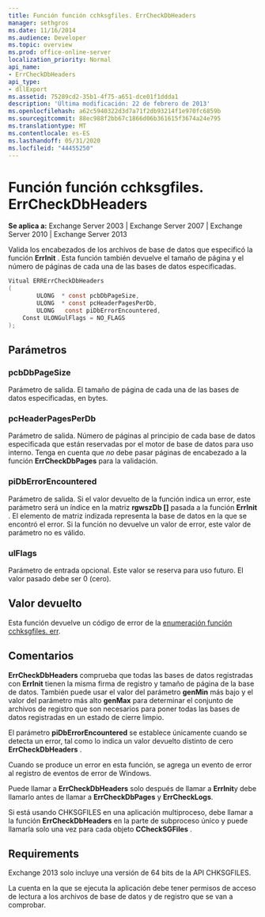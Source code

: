 ```yaml
---
title: Función función cchksgfiles. ErrCheckDbHeaders
manager: sethgros
ms.date: 11/16/2014
ms.audience: Developer
ms.topic: overview
ms.prod: office-online-server
localization_priority: Normal
api_name:
- ErrCheckDbHeaders
api_type:
- dllExport
ms.assetid: 75289cd2-35b1-4f75-a651-dce01f1ddda1
description: 'Última modificación: 22 de febrero de 2013'
ms.openlocfilehash: a62c5940322d3d7a71f2db93214f1e970fc6859b
ms.sourcegitcommit: 88ec988f2bb67c1866d06b361615f3674a24e795
ms.translationtype: MT
ms.contentlocale: es-ES
ms.lasthandoff: 05/31/2020
ms.locfileid: "44455250"
---
```

# <a name="cchksgfileserrcheckdbheaders-function"></a>Función función cchksgfiles. ErrCheckDbHeaders

**Se aplica a:** Exchange Server 2003 | Exchange Server 2007 | Exchange Server 2010 | Exchange Server 2013 
  
Valida los encabezados de los archivos de base de datos que especificó la función **ErrInit** . Esta función también devuelve el tamaño de página y el número de páginas de cada una de las bases de datos especificadas. 
  
```cs
Vitual ERRErrCheckDbHeaders  
(
        ULONG  * const pcbDbPageSize,
        ULONG  * const pcHeaderPagesPerDb,
        ULONG   const piDbErrorEncountered,
    Const ULONGulFlags = NO_FLAGS
);

```

## <a name="parameters"></a>Parámetros

### <a name="pcbdbpagesize"></a>pcbDbPageSize 
  
Parámetro de salida. El tamaño de página de cada una de las bases de datos especificadas, en bytes.
    
### <a name="pcheaderpagesperdb"></a>pcHeaderPagesPerDb 
  
Parámetro de salida. Número de páginas al principio de cada base de datos especificada que están reservadas por el motor de base de datos para uso interno. Tenga en cuenta que *no* debe pasar páginas de encabezado a la función **ErrCheckDbPages** para la validación. 
    
### <a name="pidberrorencountered"></a>piDbErrorEncountered
  
Parámetro de salida. Si el valor devuelto de la función indica un error, este parámetro será un índice en la matriz **rgwszDb []** pasada a la función **ErrInit** . El elemento de matriz indizada representa la base de datos en la que se encontró el error. Si la función no devuelve un valor de error, este valor de parámetro no es válido. 
    
### <a name="ulflags"></a>ulFlags 
  
Parámetro de entrada opcional. Este valor se reserva para uso futuro. El valor pasado debe ser 0 (cero).
    
## <a name="return-value"></a>Valor devuelto

Esta función devuelve un código de error de la [enumeración función cchksgfiles. err](cchksgfiles-err-enumeration.md).
  
## <a name="remarks"></a>Comentarios

**ErrCheckDbHeaders** comprueba que todas las bases de datos registradas con **ErrInit** tienen la misma firma de registro y tamaño de página de la base de datos. También puede usar el valor del parámetro **genMin** más bajo y el valor del parámetro más alto **genMax** para determinar el conjunto de archivos de registro que son necesarios para poner todas las bases de datos registradas en un estado de cierre limpio. 
  
El parámetro **piDbErrorEncountered** se establece únicamente cuando se detecta un error, tal como lo indica un valor devuelto distinto de cero **ErrCheckDbHeaders** . 
  
Cuando se produce un error en esta función, se agrega un evento de error al registro de eventos de error de Windows.
  
Puede llamar a **ErrCheckDbHeaders** solo después de llamar a **ErrInit**y debe llamarlo antes de llamar a **ErrCheckDbPages** y **ErrCheckLogs**.
  
Si está usando CHKSGFILES en una aplicación multiproceso, debe llamar a la función **ErrCheckDbHeaders** en la parte de subproceso único y puede llamarla solo una vez para cada objeto **CCheckSGFiles** . 
  
## <a name="requirements"></a>Requirements

Exchange 2013 solo incluye una versión de 64 bits de la API CHKSGFILES.
  
La cuenta en la que se ejecuta la aplicación debe tener permisos de acceso de lectura a los archivos de base de datos y de registro que se van a comprobar.
  


